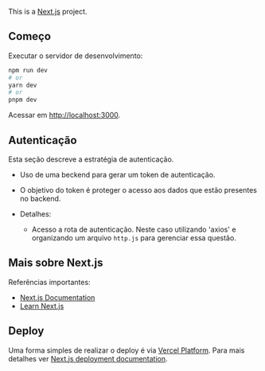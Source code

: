 This is a [Next.js](https://nextjs.org/) project.

## Começo 

Executar o servidor de desenvolvimento: 

```bash
npm run dev
# or
yarn dev
# or
pnpm dev
```

Acessar em [http://localhost:3000](http://localhost:3000). 

## Autenticação 
Esta seção descreve a estratégia de autenticação. 

- Uso de uma beckend para gerar um token de autenticação.
- O objetivo do token é proteger o acesso aos dados que estão presentes no backend.

- Detalhes:
  - Acesso a rota de autenticação. Neste caso utilizando 'axios' e organizando um arquivo `http.js` para gerenciar essa questão. 

## Mais sobre Next.js 

Referências importantes: 

- [Next.js Documentation](https://nextjs.org/docs)
- [Learn Next.js](https://nextjs.org/learn)


## Deploy  

Uma forma simples de realizar o deploy é via [Vercel Platform](https://vercel.com/new?utm_medium=default-template&filter=next.js&utm_source=create-next-app&utm_campaign=create-next-app-readme). Para mais detalhes ver [Next.js deployment documentation](https://nextjs.org/docs/deployment).
